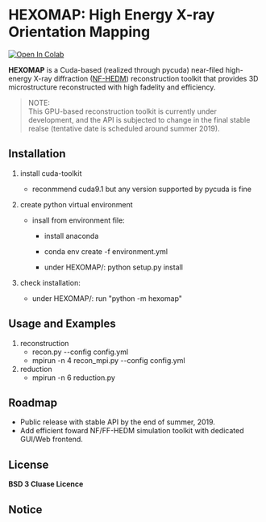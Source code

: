 # HEXOMAP: High Energy X-ray Orientation Mapping

[![Open In Colab](https://colab.research.google.com/assets/colab-badge.svg)](https://colab.research.google.com/drive/1sry8vfFX_a9gJc084XpH12ZHFM4BPNb7#forceEdit=true&offline=true&sandboxMode=true)

[//]: # (https://colab.research.google.com/drive/1I5FUynlmLbwlF1nrRSE7bUSrRi6GVGGS#sandboxMode=true)

__HEXOMAP__ is a Cuda-based (realized through pycuda) near-filed high-energy
X-ray diffraction ([NF-HEDM](https://www.andrew.cmu.edu/user/suter/3dxdm/3dxdm.html))
reconstruction toolkit that provides 3D microstructure reconstructed with high
fadelity and efficiency.

> NOTE:  
> This GPU-based reconstruction toolkit is currently under development, and
> the API is subjected to change in the final stable realse (tentative date
> is scheduled around summer 2019).

## Installation

1. install cuda-toolkit

    *    reconmmend cuda9.1 but any version supported by pycuda is fine
1. create python virtual environment

    *   insall from environment file:

        *	install anaconda

        * conda env create -f environment.yml
        * under HEXOMAP/: python setup.py install
        
1. check installation:
    * under HEXOMAP/: run "python -m hexomap"

## Usage and Examples
1. reconstruction
    *    recon.py --config config.yml
    *    mpirun -n 4 recon_mpi.py --config config.yml
1. reduction
    *    mpirun -n 6 reduction.py
## Roadmap
* Public release with stable API by the end of summer, 2019.
* Add efficient foward NF/FF-HEDM simulation toolkit with dedicated GUI/Web frontend.

## License
__BSD 3 Cluase Licence__

## Notice
